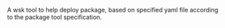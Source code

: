 A wsk tool to help deploy package, based on specified yaml file according
to the package tool specification.
